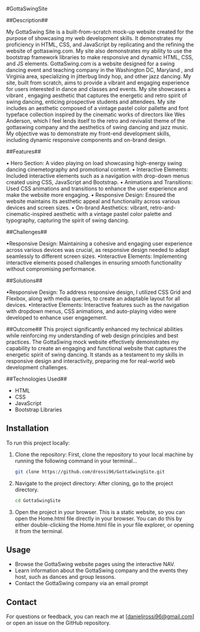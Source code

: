 #GottaSwingSite 

##Description##

My GottaSwing Site is a built-from-scratch mock-up website created for the purpose of showcasing my web development skills. It demonstrates my proficiency in HTML, CSS, and JavaScript by replicating and the refining the website of gottaswing.com. My site also
demonstrates my ability to use the bootstrap framework libraries to make responsive and dynamic HTML, CSS, and JS elements. GottaSwing.com is a website designed for a swing dancing event and teaching company in the Washington DC, Maryland , and Virginia area, specializing 
in jitterbug lindy hop, and other jazz dancing. My site, built from scratch, aims to provide a vibrant and engaging experience for users interested in dance and classes and events. My site showcases a vibrant , engaging aesthetic that captures the energetic and retro 
spirit of swing dancing, enticing prospective students and attendees. My site includes an aesthetic composed of a vintage pastel color pallette and font typeface collection inspired by the cinematic works of directors like Wes Anderson, which I feel lends itself 
to the retro and revivalist theme of the gottaswing company and the aesthetics of swing dancing and jazz music. My objective was to demonstrate my front-end development skills, including dynamic responsive components and on-brand design.   

##Features##

• Hero Section: A video playing on load showcasing high-energy swing dancing cinemetography and promotional content.
• Interactive Elements: Included interactive elements such as a navigation with drop-down menus created using CSS, JavaScript and Bootstrap.
• Animations and Transitions: Used CSS animations and transitions to enhance the user experience and make the website more engaging.
• Responsive Design: Ensured the website maintains its aesthetic appeal and functionality across various devices and screen sizes.
• On-brand Aesthetics: vibrant, retro-and-cinematic-inspired aesthetic with a vintage pastel color palette and typography, capturing the spirit of swing dancing.

##Challenges##

•Responsive Design: Maintaining a cohesive and engaging user experience across various devices was crucial, as responsive design needed to adapt seamlessly to different screen sizes.
•Interactive Elements: Implementing interactive elements posed challenges in ensuring smooth functionality without compromising performance.


##Solutions##

•Responsive Design: To address responsive design, I utilized CSS Grid and Flexbox, along with media queries, to create an adaptable layout for all devices.
•Interactive Elements: Interactive features such as the navigation with dropdown menus, CSS animations, and auto-playing video were developed to enhance user engagement.


##Outcome##
This project significantly enhanced my technical abilities while reinforcing my understanding of web design principles and best practices. The GottaSwing mock website effectively 
demonstrates my capability to create an engaging and functional website that captures the energetic spirit of swing dancing. It stands as a testament to my skills in responsive design and interactivity, preparing me for real-world web development challenges.


##Technologies Used##
- HTML
- CSS
- JavaScript
- Bootstrap Libraries

## Installation

To run this project locally:

1. Clone the repository: First, clone the repository to your local machine by running the following command in your terminal...

   ```bash
   git clone https://github.com/drossi96/GottaSwingSite.git

2. Navigate to the project directory: After cloning, go to the project directory.
   ```bash
   cd GottaSwingSite

3. Open the project in your browser. This is a static website, so you can open the Home.html file directly in your browser. You can do this by either double-clicking the Home.html file in your file explorer, or opening it from the terminal.



##  Usage

- Browse the GottaSwing website pages using the interactive NAV.
- Learn information about the GottaSwing company and the events they host, such as dances and group lessons.
- Contact the GottaSwing company via an email prompt

## Contact

For questions or feedback, you can reach me at [danieljrossi96@gmail.com] or open an issue on the GitHub repository.
